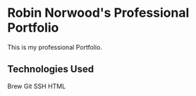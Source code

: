 # Robin Norwood's Professional Portfolio

This is my professional Portfolio.

## Technologies Used

Brew
Git
SSH
HTML
